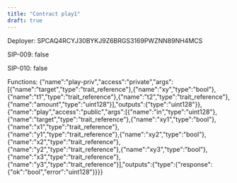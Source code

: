 ```yaml
---
title: "Contract play1"
draft: true
---
```

Deployer: SPCAQ4RCYJ30BYKJ9Z6BRGS3169PWZNN89NH4MCS

SIP-009: false

SIP-010: false

Functions:
{"name":"play-priv","access":"private","args":[{"name":"target","type":"trait_reference"},{"name":"xy","type":"bool"},{"name":"t1","type":"trait_reference"},{"name":"t2","type":"trait_reference"},{"name":"amount","type":"uint128"}],"outputs":{"type":"uint128"}}, {"name":"play","access":"public","args":[{"name":"in","type":"uint128"},{"name":"target","type":"trait_reference"},{"name":"xy1","type":"bool"},{"name":"x1","type":"trait_reference"},{"name":"y1","type":"trait_reference"},{"name":"xy2","type":"bool"},{"name":"x2","type":"trait_reference"},{"name":"y2","type":"trait_reference"},{"name":"xy3","type":"bool"},{"name":"x3","type":"trait_reference"},{"name":"y3","type":"trait_reference"}],"outputs":{"type":{"response":{"ok":"bool","error":"uint128"}}}}
